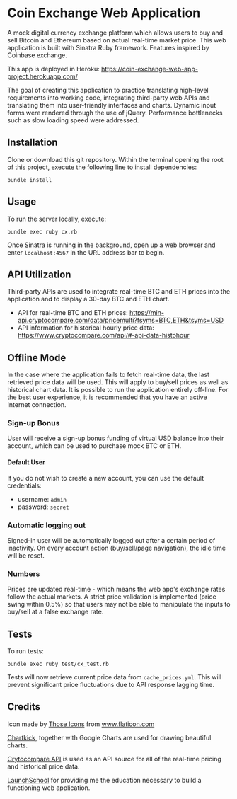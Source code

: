 # Coin Exchange Web Application
A mock digital currency exchange platform which allows users to buy and sell Bitcoin and Ethereum based on actual real-time market price. This web application is built with Sinatra Ruby framework. Features inspired by Coinbase exchange.

This app is deployed in Heroku: https://coin-exchange-web-app-project.herokuapp.com/

The goal of creating this application to practice translating high-level requirements into working code, integrating third-party web APIs and translating them into user-friendly interfaces and charts. Dynamic input forms were rendered through the use of jQuery.
Performance bottlenecks such as slow loading speed were addressed.

## Installation
Clone or download this git repository. Within the terminal opening the root of this project, execute the following line to install dependencies:

```
bundle install
```

## Usage
To run the server locally, execute:

```
bundle exec ruby cx.rb
```

Once Sinatra is running in the background, open up a web browser and enter `localhost:4567` in the URL address bar to begin.

## API Utilization
Third-party APIs are used to integrate real-time BTC and ETH prices into the application and to display a 30-day BTC and ETH chart.
- API for real-time BTC and ETH prices: https://min-api.cryptocompare.com/data/pricemulti?fsyms=BTC,ETH&tsyms=USD
- API information for historical hourly price data: https://www.cryptocompare.com/api/#-api-data-histohour

## Offline Mode
In the case where the application fails to fetch real-time data, the last retrieved price data will be used. This will apply to buy/sell prices as well as historical chart data.
It is possible to run the application entirely off-line. For the best user experience, it is recommended that you have an active Internet connection.

### Sign-up Bonus
User will receive a sign-up bonus funding of virtual USD balance into their account, which can be used to purchase mock BTC or ETH.

#### Default User
If you do not wish to create a new account, you can use the default credentials:
- username: `admin`
- password: `secret`

### Automatic logging out
Signed-in user will be automatically logged out after a certain period of inactivity. On every account action (buy/sell/page navigation), the idle time will be reset.

### Numbers
Prices are updated real-time - which means the web app's exchange rates follow the actual markets. A strict price validation is implemented (price swing within 0.5%) so that users may not be able to manipulate the inputs to buy/sell at a false exchange rate.

## Tests
To run tests:
```
bundle exec ruby test/cx_test.rb
```

Tests will now retrieve current price data from `cache_prices.yml`. This will prevent significant price fluctuations due to API response lagging time.

## Credits
Icon made by [Those Icons](https://www.flaticon.com/authors/those-icons) from www.flaticon.com

[Chartkick](https://www.chartkick.com/), together with Google Charts are used for drawing beautiful charts.

[Crytocompare API](https://www.cryptocompare.com/api/) is used as an API source for all of the real-time pricing and historical price data.

[LaunchSchool](https://launchschool.com) for providing me the education necessary to build a functioning web application.